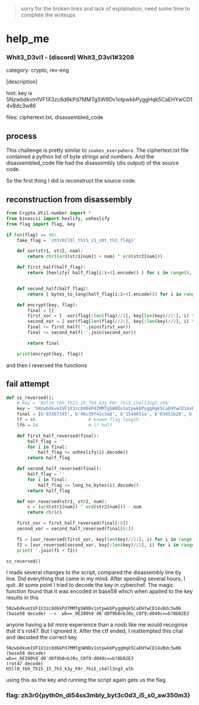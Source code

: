 > sorry for the broken links and lack of explaination, need some time to complete the writeups
# help_me
### Whit3_D3vi1 - (discord) Whit3_D3vi1#3208

category: crypto, rev-eng

[description]

hint: key is 5Nzwbdkvm1VF1X3zc8d6kPd7MMTgSW9Dv1otpwkbPyggHqk5CaEHYwCD14vBdc3w86

files: ciphertext.txt, disassembled_code

## process
This challenge is pretty similar to `snakes_everywhere`.
The ciphertext.txt file contained a python list of byte strings and numbers.
And the disassembled_code file had the disassembly (dis output) of the source code.

So the first thing I did is reconstruct the source code.
## reconstruction from disassembly
```python
from Crypto.Util.number import *
from binascii import hexlify, unhexlify
from flag import flag, key

if len(flag) == 48:
	fake_flag = 'zh3r0{l0l_thi5_i5_n0t_th3_fl4g}'

	def xor(str1, str2, num):
		return chr((ord(str1[num]) + num) ^ ord(str2[num]))

	def first_half(half_flag):
		return [hexlify( half_flag[i:i+4].encode() ) for i in range(0, len(half_flag), 4)]


	def second_half(half_flag):
		return [ bytes_to_long(half_flag[i:i+4].encode()) for i in range(0, len(half_flag), 4)]

	def encrypt(key, flag):
		final = []
		first_xor = [  xor(flag[:len(flag)//2], key[len(key)//2:], i) for i in range(len(flag)//2)]
		second_xor = [ xor(flag[len(flag)//2:], key[:len(key)//2], i) for i in range(len(flag)//2)]
		final += first_half(''.join(first_xor))
		final += second_half(''.join(second_xor))

		return final

	print(encrypt(key, flag))
```
and then I reversed the functions
## fail attempt
```python
def ss_reversed():
	# key = 'H3ll0_tbh_Th15_15_7h3_k3y_F0r_7hi5_ch4ll3ng3_atb'
	key = '5Nzwbdkvm1VF1X3zc8d6kPd7MMTgSW9Dv1otpwkbPyggHqk5CaEHYwCD14vBdc3w86'
	final = [b'03367345', b'46c39f41c3a8', b'1544651a', b'03451b28', b'77c3aac3a275', b'c39e16c3b6c3b2', 391124763, 121061897, 1396123432, 389813723487, 295339258400, 131682038629031]
	lf = 48                    # known flag length
	lfh = 24                   # lf half

	def first_half_reversed(final):
		half_flag = ''
		for i in final:
			half_flag += unhexlify(i).decode()
		return half_flag

	def second_half_reversed(final):
		half_flag = ''
		for i in final:
			half_flag += long_to_bytes(i).decode()
		return half_flag

	def xor_reversed(str1, str2, num):
		c = (ord(str1[num]) ^ ord(str2[num])) - num
		return chr(c)

	first_xor = first_half_reversed(final[:6])
	second_xor = second_half_reversed(final[6:])

	f1 = [xor_reversed(first_xor, key[len(key)//2:], i) for i in range(lfh)]
	f2 = [xor_reversed(second_xor, key[:len(key)//2], i) for i in range(lfh)]
	print(''.join(f1 + f2))

ss_reversed()
```
I made several changes to the script, compared the disassembly line by line. Did everything that came in my mind.
After spending several hours, I quit.
At some point I tried to decode the key in cyberchef. The magic function found that it was encoded in base58
which when applied to the key results in this
```
5Nzwbdkvm1VF1X3zc8d6kPd7MMTgSW9Dv1otpwkbPyggHqk5CaEHYwCD14vBdc3w86  (base58 decode) -->  wb==_0E390%9`d0`d0f9b0<bJ0u_C0f9:d049c==b?8b02E3
```
anyone having a bit more experience than a noob like me would recognise that it's rot47. But I ignored it.
After the ctf ended, I reattempted this chal and decoded the correct key.
```
5Nzwbdkvm1VF1X3zc8d6kPd7MMTgSW9Dv1otpwkbPyggHqk5CaEHYwCD14vBdc3w86
(base58 decode)
wb==_0E390%9`d0`d0f9b0<bJ0u_C0f9:d049c==b?8b02E3
(rot47 decode)
H3ll0_tbh_Th15_15_7h3_k3y_F0r_7hi5_ch4ll3ng3_atb
```

using this as the key and running the script again gets us the flag


### flag: zh3r0{pyth0n_di54ss3mbly_byt3c0d3_i5_s0_aw350m3}
